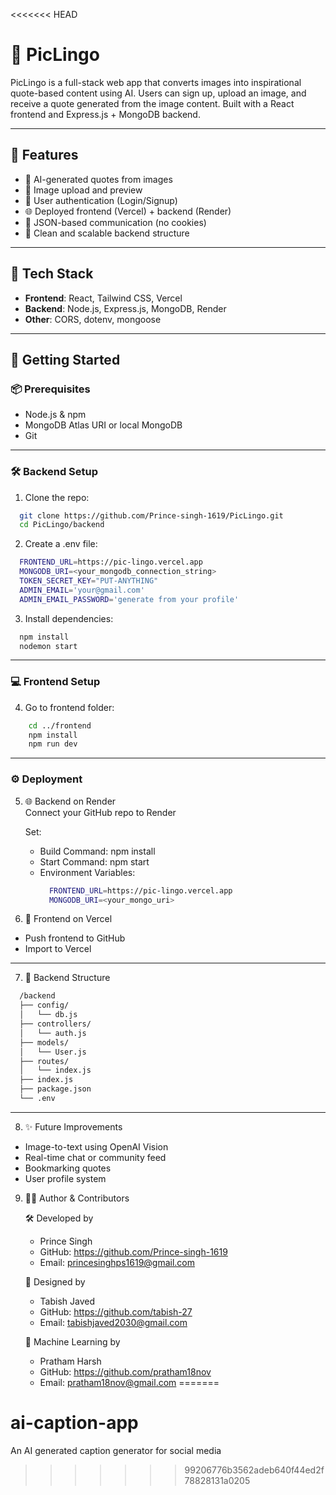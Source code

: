 <<<<<<< HEAD
# 📸 PicLingo

PicLingo is a full-stack web app that converts images into inspirational quote-based content using AI. Users can sign up, upload an image, and receive a quote generated from the image content. Built with a React frontend and Express.js + MongoDB backend.

---

## 📌 Features

- 🧠 AI-generated quotes from images  
- 📸 Image upload and preview  
- 🔐 User authentication (Login/Signup)  
- 🌐 Deployed frontend (Vercel) + backend (Render)  
- 🔄 JSON-based communication (no cookies)  
- 🧱 Clean and scalable backend structure

---

## 🧩 Tech Stack

- **Frontend**: React, Tailwind CSS, Vercel
- **Backend**: Node.js, Express.js, MongoDB, Render
- **Other**: CORS, dotenv, mongoose

---

## 🚀 Getting Started

### 📦 Prerequisites

- Node.js & npm
- MongoDB Atlas URI or local MongoDB
- Git

---

### 🛠️ Backend Setup

1. Clone the repo:
  ```bash
    git clone https://github.com/Prince-singh-1619/PicLingo.git
    cd PicLingo/backend
  ```

2. Create a .env file:
  ```bash
    FRONTEND_URL=https://pic-lingo.vercel.app
    MONGODB_URI=<your_mongodb_connection_string>
    TOKEN_SECRET_KEY="PUT-ANYTHING"
    ADMIN_EMAIL='your@gmail.com'
    ADMIN_EMAIL_PASSWORD='generate from your profile'
  ```

3. Install dependencies:
  ```bash
    npm install
    nodemon start
  ```

--- 

### 💻 Frontend Setup
4. Go to frontend folder:
  ```bash
      cd ../frontend
      npm install
      npm run dev
  ```

--- 

### ⚙️ Deployment

5. 🌐 Backend on Render   
      Connect your GitHub repo to Render   

      Set:   
      - Build Command: npm install    
      - Start Command: npm start   
      - Environment Variables:   
        ```bash  
          FRONTEND_URL=https://pic-lingo.vercel.app
          MONGODB_URI=<your_mongo_uri>
        ```

6. 📲 Frontend on Vercel   
  - Push frontend to GitHub
  - Import to Vercel

---

7. 📁 Backend Structure
  ```bash
    /backend
    ├── config/
    │   └── db.js
    ├── controllers/
    │   └── auth.js
    ├── models/
    │   └── User.js
    ├── routes/
    │   └── index.js
    ├── index.js
    ├── package.json
    └── .env
  ```

---

8. ✨ Future Improvements
  - Image-to-text using OpenAI Vision
  - Real-time chat or community feed
  - Bookmarking quotes
  - User profile system

9. 👨‍💻 Author & Contributors   

    🛠 Developed by
      - Prince Singh
      - GitHub: https://github.com/Prince-singh-1619
      - Email: princesinghps1619@gmail.com

    🎨 Designed by
      - Tabish Javed
      - GitHub: https://github.com/tabish-27
      - Email: tabishjaved2030@gmail.com

    🤖 Machine Learning by
      - Pratham Harsh
      - GitHub: https://github.com/pratham18nov
      - Email: pratham18nov@gmail.com
=======
# ai-caption-app
An AI generated caption generator for social media 
>>>>>>> 99206776b3562adeb640f44ed2f78828131a0205
